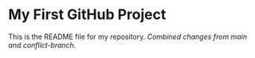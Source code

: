 # My First GitHub Project

This is the README file for my repository.
*Combined changes from main and conflict-branch.*
